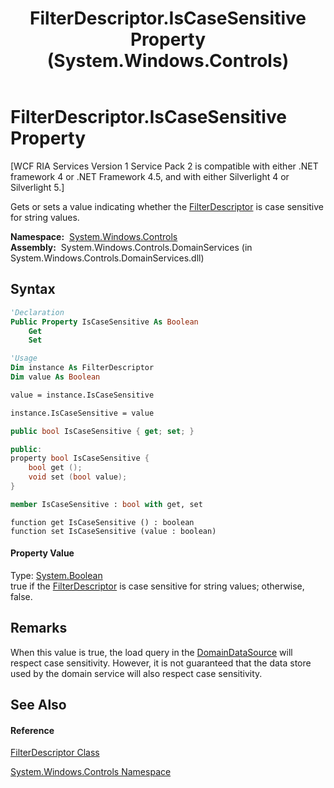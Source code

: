 ﻿---
title: FilterDescriptor.IsCaseSensitive Property  (System.Windows.Controls)
TOCTitle: IsCaseSensitive Property
ms:assetid: P:System.Windows.Controls.FilterDescriptor.IsCaseSensitive
ms:mtpsurl: https://msdn.microsoft.com/en-us/library/system.windows.controls.filterdescriptor.iscasesensitive(v=VS.91)
ms:contentKeyID: 28754682
ms.date: 01/27/2012
mtps_version: v=VS.91
f1_keywords:
- System.Windows.Controls.FilterDescriptor.IsCaseSensitive
- System.Windows.Controls.FilterDescriptor.get_IsCaseSensitive
- System.Windows.Controls.FilterDescriptor.set_IsCaseSensitive
dev_langs:
- CSharp
- JScript
- VB
- FSharp
- c++
api_location:
- System.Windows.Controls.DomainServices.dll
api_name:
- System.Windows.Controls.FilterDescriptor.get_IsCaseSensitive
- System.Windows.Controls.FilterDescriptor.IsCaseSensitive
- System.Windows.Controls.FilterDescriptor.set_IsCaseSensitive
api_type:
- Managed
topic_type:
- apiref
- kbSyntax
product_family_name: VS
ROBOTS: INDEX,FOLLOW
---

# FilterDescriptor.IsCaseSensitive Property

\[WCF RIA Services Version 1 Service Pack 2 is compatible with either .NET framework 4 or .NET Framework 4.5, and with either Silverlight 4 or Silverlight 5.\]

Gets or sets a value indicating whether the [FilterDescriptor](ff422357\(v=vs.91\).md) is case sensitive for string values.

**Namespace:**  [System.Windows.Controls](ms590941\(v=vs.91\).md)  
**Assembly:**  System.Windows.Controls.DomainServices (in System.Windows.Controls.DomainServices.dll)

## Syntax

``` vb
'Declaration
Public Property IsCaseSensitive As Boolean
    Get
    Set
```

``` vb
'Usage
Dim instance As FilterDescriptor
Dim value As Boolean

value = instance.IsCaseSensitive

instance.IsCaseSensitive = value
```

``` csharp
public bool IsCaseSensitive { get; set; }
```

``` c++
public:
property bool IsCaseSensitive {
    bool get ();
    void set (bool value);
}
```

``` fsharp
member IsCaseSensitive : bool with get, set
```

``` jscript
function get IsCaseSensitive () : boolean
function set IsCaseSensitive (value : boolean)
```

#### Property Value

Type: [System.Boolean](https://msdn.microsoft.com/en-us/library/a28wyd50)  
true if the [FilterDescriptor](ff422357\(v=vs.91\).md) is case sensitive for string values; otherwise, false.  

## Remarks

When this value is true, the load query in the [DomainDataSource](ee732901\(v=vs.91\).md) will respect case sensitivity. However, it is not guaranteed that the data store used by the domain service will also respect case sensitivity.

## See Also

#### Reference

[FilterDescriptor Class](ff422357\(v=vs.91\).md)

[System.Windows.Controls Namespace](ms590941\(v=vs.91\).md)

